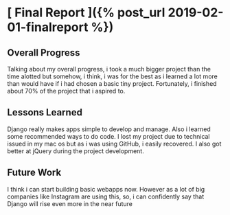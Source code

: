 # [ Final Report ]({% post_url 2019-02-01-finalreport %})

## Overall Progress
Talking about my overall progress, i took a much bigger project than the time alotted but somehow, i think, i was for the best as i learned a lot more than would have if i had chosen a basic tiny project. Fortunately, i finished about 70% of the project that i aspired to.

## Lessons Learned
Django really makes apps simple to develop and manage. Also i learned some recommended ways to do code. I lost my project due to technical issued in my mac os but as i was using GitHub, i easily recovered. I also got better at jQuery during the project development.

## Future Work
I think i can start building basic webapps now. However as a lot of big companies like Instagram are using this, so, i can confidently say that Django will rise even more in the near future
